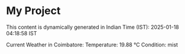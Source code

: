 # My Project

This content is dynamically generated in Indian Time (IST): 2025-01-18 04:18:58 IST


Current Weather in Coimbatore:
Temperature: 19.88 °C
Condition: mist
